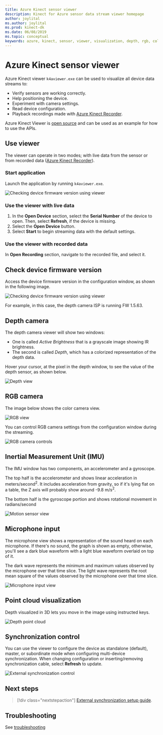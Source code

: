 ```yaml
---
title: Azure Kinect sensor viewer
description: Kinect for Azure sensor data stream viewer homepage
author: joylital
ms.author: joylital
ms.prod: kinect-dk
ms.date: 06/08/2019
ms.topic: conceptual
keywords: azure, kinect, sensor, viewer, visualization, depth, rgb, color, imu, audio, microphone, point cloud
---
```


# Azure Kinect sensor viewer

Azure Kinect viewer `k4aviewer.exe` can be used to visualize all device data streams to:

* Verify sensors are working correctly.
* Help positioning the device.
* Experiment with camera settings.
* Read device configuration.
* Playback recordings made with [Azure Kinect Recorder](azure-kinect-dk-recorder.md).

Azure Kinect Viewer is [open source](https://github.com/microsoft/Azure-Kinect-Sensor-SDK/tree/develop/tools/k4aviewer) and can be used as an example for how to use the APIs.

## Use viewer

The viewer can operate in two modes; with live data from the sensor or from recorded data ([Azure Kinect Recorder](azure-kinect-dk-recorder.md)).

### Start application

Launch the application by running `k4aviewer.exe`.

![Checking device firmware version using viewer](./media/how-to-guides/open-viewer.png)

### Use the viewer with live data

1. In the **Open Device** section, select the **Serial Number** of the device to open. Then, select **Refresh**, if the device is missing.
2. Select the **Open Device** button.
3. Select **Start** to begin streaming data with the default settings.

### Use the viewer with recorded data

In **Open Recording** section, navigate to the recorded file, and select it.

## Check device firmware version

Access the device firmware version in the configuration window, as shown in the following image.

![Checking device firmware version using viewer](./media/how-to-guides/check-firmware-update.png)

For example, in this case, the depth camera ISP is running FW 1.5.63.

## Depth camera

The depth camera viewer will show two windows:

* One is called *Active Brightness* that is a grayscale image showing IR brightness.
* The second is called *Depth*, which has a colorized representation of the depth data.

Hover your cursor, at the pixel in the depth window, to see the value of the depth sensor, as shown below.

![Depth view](./media/how-to-guides/depth-camera.png)

## RGB camera

The image below shows the color camera view.

![RGB view](./media/how-to-guides/viewer-rgb-camera.png)

You can control RGB camera settings from the configuration window during the streaming.

![RGB camera controls](./media/how-to-guides/rgb-camera-settings.png)

## Inertial Measurement Unit (IMU)

The IMU window has two components, an accelerometer and a gyroscope.

The top half is the accelerometer and shows linear acceleration in meters/second<sup>2</sup>.  It includes acceleration from gravity, so if it's lying flat on a table, the Z axis will probably show around -9.8 m/s<sup>2</sup>.

The bottom half is the gyroscope portion and shows rotational movement in radians/second

![Motion sensor view](./media/how-to-guides/viewer-mu-settings.png)

## Microphone input

The microphone view shows a representation of the sound heard on each microphone. If there's no sound, the graph is shown as empty, otherwise, you'll see a dark blue waveform with a light blue waveform overlaid on top of it.

The dark wave represents the minimum and maximum values observed by the microphone over that time slice. The light wave represents the root mean square of the values observed by the microphone over that time slice.

![Microphone input view](./media/how-to-guides/microphone-data.png)

## Point cloud visualization

Depth visualized in 3D lets you move in the image using instructed keys.

![Depth point cloud](./media/how-to-guides/depth-point-cloud.png)

## Synchronization control

You can use the viewer to configure the device as standalone (default), master, or subordinate mode when configuring multi-device synchronization.
When changing configuration or inserting/removing synchronization cable, select **Refresh** to update.

![External synchronization control](./media/how-to-guides/sync-control.png)

## Next steps

> [!div class="nextstepaction"]
>[External synchronization setup guide](https://support.microsoft.com/help/4494429/sync-multiple-azure-kinect-dk-devices).

## Troubleshooting

See [troubleshooting](https://support.microsoft.com/help/4494423/use-azure-kinect-viewer)
